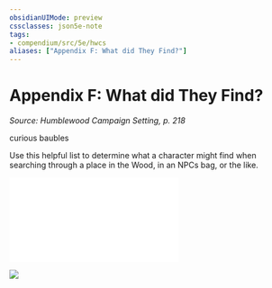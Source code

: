 ```yaml
---
obsidianUIMode: preview
cssclasses: json5e-note
tags:
- compendium/src/5e/hwcs
aliases: ["Appendix F: What did They Find?"]
---
```

# Appendix F: What did They Find?
*Source: Humblewood Campaign Setting, p. 218* 

curious baubles

Use this helpful list to determine what a character might find when searching through a place in the Wood, in an NPCs bag, or the like.

![Appendix F: What did They Find?; What did They Find?](/3-Mechanics/CLI/tables/appendix-f-what-did-they-find-what-did-they-find-hwcs.md)

![](/3-Mechanics/CLI/books/humblewood-campaign-setting/img/wdtf.webp#center)